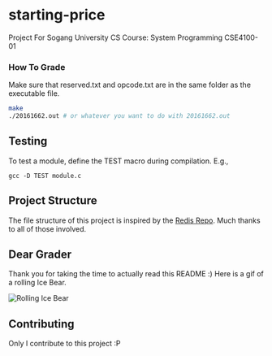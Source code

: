 # starting-price
Project For Sogang University CS Course: System Programming CSE4100-01

### How To Grade
Make sure that reserved.txt and opcode.txt are in the same folder as the executable file.
```bash
make
./20161662.out # or whatever you want to do with 20161662.out
```

## Testing
To test a module, define the TEST macro during compilation. E.g.,
```shell
gcc -D TEST module.c
```

## Project Structure
The file structure of this project is inspired by the [Redis Repo](https://github.com/antirez/redis/). Much thanks to all of those involved.

## Dear Grader
Thank you for taking the time to actually read this README :) Here is a gif of a rolling Ice Bear.

![Rolling Ice Bear](https://media.giphy.com/media/7HPgM7IltO4QU/giphy.gif)

## Contributing
Only I contribute to this project :P
